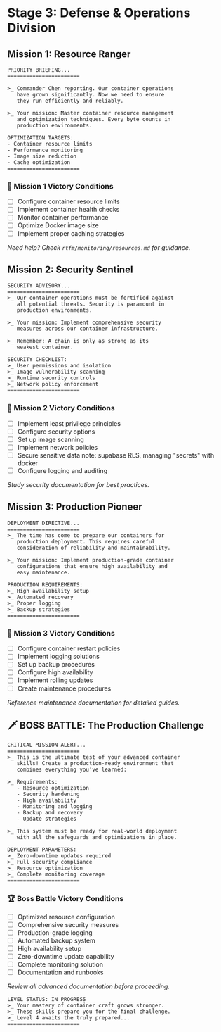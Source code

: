 # Stage 3: Defense & Operations Division

## Mission 1: Resource Ranger

```plaintext
PRIORITY BRIEFING...
=======================

>_ Commander Chen reporting. Our container operations
   have grown significantly. Now we need to ensure
   they run efficiently and reliably.

>_ Your mission: Master container resource management
   and optimization techniques. Every byte counts in
   production environments.

OPTIMIZATION TARGETS:
- Container resource limits
- Performance monitoring
- Image size reduction
- Cache optimization
=======================
```

### 🎯 Mission 1 Victory Conditions

- [ ] Configure container resource limits
- [ ] Implement container health checks
- [ ] Monitor container performance
- [ ] Optimize Docker image size
- [ ] Implement proper caching strategies

*Need help? Check `rtfm/monitoring/resources.md` for guidance.*

## Mission 2: Security Sentinel

```plaintext
SECURITY ADVISORY...
=======================
>_ Our container operations must be fortified against
   all potential threats. Security is paramount in
   production environments.

>_ Your mission: Implement comprehensive security
   measures across our container infrastructure.

>_ Remember: A chain is only as strong as its
   weakest container.

SECURITY CHECKLIST:
>_ User permissions and isolation
>_ Image vulnerability scanning
>_ Runtime security controls
>_ Network policy enforcement
=======================
```

### 🎯 Mission 2 Victory Conditions

- [ ] Implement least privilege principles
- [ ] Configure security options
- [ ] Set up image scanning
- [ ] Implement network policies
- [ ] Secure sensitive data
note: supabase RLS, managing "secrets" with docker
- [ ] Configure logging and auditing

*Study security documentation for best practices.*

## Mission 3: Production Pioneer

```plaintext
DEPLOYMENT DIRECTIVE...
=======================
>_ The time has come to prepare our containers for
   production deployment. This requires careful
   consideration of reliability and maintainability.

>_ Your mission: Implement production-grade container
   configurations that ensure high availability and
   easy maintenance.

PRODUCTION REQUIREMENTS:
>_ High availability setup
>_ Automated recovery
>_ Proper logging
>_ Backup strategies
=======================
```

### 🎯 Mission 3 Victory Conditions

- [ ] Configure container restart policies
- [ ] Implement logging solutions
- [ ] Set up backup procedures
- [ ] Configure high availability
- [ ] Implement rolling updates
- [ ] Create maintenance procedures

*Reference maintenance documentation for detailed guides.*

## 🗡️ BOSS BATTLE: The Production Challenge

```plaintext
CRITICAL MISSION ALERT...
=======================
>_ This is the ultimate test of your advanced container
   skills! Create a production-ready environment that
   combines everything you've learned:

>_ Requirements:
   - Resource optimization
   - Security hardening
   - High availability
   - Monitoring and logging
   - Backup and recovery
   - Update strategies

>_ This system must be ready for real-world deployment
   with all the safeguards and optimizations in place.

DEPLOYMENT PARAMETERS:
>_ Zero-downtime updates required
>_ Full security compliance
>_ Resource optimization
>_ Complete monitoring coverage
=======================
```

### 🏆 Boss Battle Victory Conditions

- [ ] Optimized resource configuration
- [ ] Comprehensive security measures
- [ ] Production-grade logging
- [ ] Automated backup system
- [ ] High availability setup
- [ ] Zero-downtime update capability
- [ ] Complete monitoring solution
- [ ] Documentation and runbooks

*Review all advanced documentation before proceeding.*

```plaintext
LEVEL STATUS: IN PROGRESS
>_ Your mastery of container craft grows stronger.
>_ These skills prepare you for the final challenge.
>_ Level 4 awaits the truly prepared...
=======================
```
